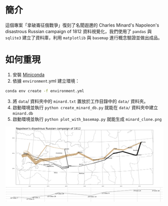 # 簡介
這個專案「拿破崙征俄戰爭」復刻了名聞遐邇的 Charles Minard's Napoleon's disastrous Russian campaign of 1812 資料視覺化，我們使用了 `pandas` 與 `sqlite3` 建立了資料庫，利用 `matplotlib` 與 `basemap` 進行概念驗證並做出成品。

# 如何重現
1. 安裝 [Miniconda](https://www.anaconda.com/docs/getting-started/miniconda/main)
2. 依據 `environment`.yml 建立環境：
``` bash
conda env create -f environment.yml
```
3. 將 `data`/ 資料夾中的 `minard.txt` 置放於工作目錄中的 `data/` 資料夾。
4. 啟動環境並執行 `python create_minard_db.py` 就能在 `data/` 資料夾中建立 `minard.db`
5. 啟動環境並執行 `python plot_with_basemap.py` 就能生成 `minard_clone.png`

![minard_clone](minard_clone.png)